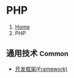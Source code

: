 # PHP

<ol class="breadcrumb"><li><a href="/">Home</a></li><li class="active">PHP</li></ol>

## 通用技术 <small>Common</small>
* [开发框架(Framework)](/php/framework/overview.md)

